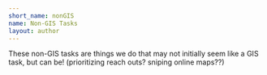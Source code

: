 ```yaml
---
short_name: nonGIS
name: Non-GIS Tasks
layout: author
---
```


These non-GIS tasks are things we do that may not initially seem like a GIS task, but can be! (prioritizing reach outs? sniping online maps??)